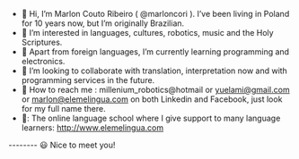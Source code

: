 - 👋 Hi, I’m Marlon Couto Ribeiro ( @marloncori ). I’ve been living in Poland for 10 years now, but I’m originally Brazilian. 
- 👀 I’m interested in languages, cultures, robotics, music and the Holy Scriptures.
- 🌱 Apart from foreign languages, I’m currently learning programming and electronics.
- 💞️ I’m looking to collaborate with translation, interpretation now and with programming services in the future.
- :email: How to reach me : millenium_robotics@hotmail or yuelami@gmail.com or marlon@elemelingua.com on both Linkedin and Facebook, just look for my full name there.
- 📰: The online language school where I give support to many language learners: http://www.elemelingua.com

-------- :smiley: Nice to meet you!
<!---
marloncori/marloncori is a ✨ special ✨ repository because its `README.md` (this file) appears on your GitHub profile.
You can click the Preview link to take a look at your changes.
--->
